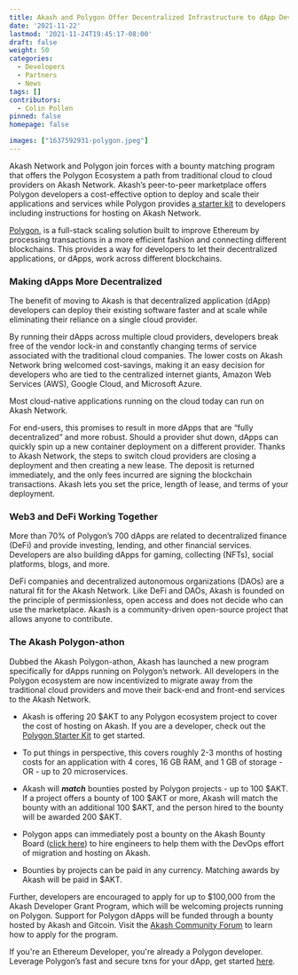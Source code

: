 ```yaml
---
title: Akash and Polygon Offer Decentralized Infrastructure to dApp Developers
date: '2021-11-22'
lastmod: '2021-11-24T19:45:17-08:00'
draft: false
weight: 50
categories:
  - Developers
  - Partners
  - News
tags: []
contributors:
  - Colin Pollen
pinned: false
homepage: false

images: ["1637592931-polygon.jpeg"]
---
```

Akash Network and Polygon join forces with a bounty matching program that offers the Polygon Ecosystem a path from traditional cloud to cloud providers on Akash Network. Akash’s peer-to-peer marketplace offers Polygon developers a cost-effective option to deploy and scale their applications and services while Polygon provides [a starter kit](https://polygontechnology.notion.site/Polygon-Starter-Kit-a289a505a0bb4e8b8189c1fc3b2223d0) to developers including instructions for hosting on Akash Network.

[Polygon](https://polygon.technology/), is a full-stack scaling solution built to improve Ethereum by processing transactions in a more efficient fashion and connecting different blockchains. This provides a way for developers to let their decentralized applications, or dApps, work across different blockchains.

### **Making dApps More Decentralized**

The benefit of moving to Akash is that decentralized application (dApp) developers can deploy their existing software faster and at scale while eliminating their reliance on a single cloud provider. 

By running their dApps across multiple cloud providers, developers break free of the vendor lock-in and constantly changing terms of service associated with the traditional cloud companies. The lower costs on Akash Network bring welcomed cost-savings, making it an easy decision for developers who are tied to the centralized internet giants, Amazon Web Services (AWS), Google Cloud, and Microsoft Azure. 

Most cloud-native applications running on the cloud today can run on Akash Network.

For end-users, this promises to result in more dApps that are “fully decentralized” and more robust. Should a provider shut down, dApps can quickly spin up a new container deployment on a different provider. Thanks to Akash Network, the steps to switch cloud providers are closing a deployment and then creating a new lease. The deposit is returned immediately, and the only fees incurred are signing the blockchain transactions. Akash lets you set the price, length of lease, and terms of your deployment. 

### **Web3 and DeFi Working Together**

More than 70% of Polygon’s 700 dApps are related to decentralized finance (DeFi) and provide investing, lending, and other financial services. Developers are also building dApps for gaming, collecting (NFTs), social platforms, blogs, and more.  

DeFi companies and decentralized autonomous organizations (DAOs) are a natural fit for the Akash Network. Like DeFi and DAOs, Akash is founded on the principle of permissionless, open access and does not decide who can use the marketplace. Akash is a community-driven open-source project that allows anyone to contribute.

### **The Akash Polygon-athon**

Dubbed the Akash Polygon-athon, Akash has launched a new program specifically for dApps running on Polygon’s network. All developers in the Polygon ecosystem are now incentivized to migrate away from the traditional cloud providers and move their back-end and front-end services to the Akash Network.

*   Akash is offering 20 $AKT to any Polygon ecosystem project to cover the cost of hosting on Akash. If you are a developer, check out the [Polygon Starter Kit](https://akashnet.notion.site/Polygon-Akash-Starter-Kit-d4e817023556417ea8c9b679336d0d76) to get started. 
    
*   To put things in perspective, this covers roughly 2-3 months of hosting costs for an application with 4 cores, 16 GB RAM, and 1 GB of storage - OR - up to 20 microservices.
    
*   Akash will _**match**_ bounties posted by Polygon projects - up to 100 $AKT. If a project offers a bounty of 100 $AKT or more, Akash will match the bounty with an additional 100 $AKT, and the person hired to the bounty will be awarded 200 $AKT. 
    
*   Polygon apps can immediately post a bounty on the Akash Bounty Board ([click here](https://forum.akash.network/c/bounties/)) to hire engineers to help them with the DevOps effort of migration and hosting on Akash.
    
*   Bounties by projects can be paid in any currency. Matching awards by Akash will be paid in $AKT.
    

Further, developers are encouraged to apply for up to $100,000 from the Akash Developer Grant Program, which will be welcoming projects running on Polygon. Support for Polygon dApps will be funded through a bounty hosted by Akash and Gitcoin. Visit the [Akash Community Forum](https://forum.akash.network/c/hackathons/polygon/56) to learn how to apply for the program. 

If you're an Ethereum Developer, you're already a Polygon developer. Leverage Polygon’s fast and secure txns for your dApp, get started [here](https://docs.polygon.technology/docs/develop/getting-started).